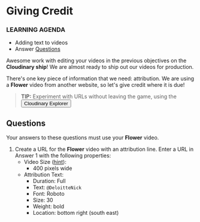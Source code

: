 # Giving Credit
<div class="aside">
    <h3>LEARNING AGENDA</h3>
    <ul>
      <li>Adding text to videos</li>
      <li>Answer <a href="#questions">Questions</a></li>
    </ul>
</div>

Awesome work with editing your videos in the previous objectives on the **Cloudinary ship**! We are almost ready to ship out our videos for production.

There's one key piece of information that we need: attribution. We are using a **Flower** video from another website, so let's give credit where it is due!

> <b>TIP:</b> Experiment with URLs without leaving the game, using the <button onclick='window.CloudinaryBrowser.showUrlExplorer();'>Cloudinary Explorer</button>


## <a name="questions">Questions</a>

Your answers to these questions must use your **Flower** video.

1. <a name="q1"></a>Create a URL for the **Flower** video with an attribution line. Enter a URL in <a onclick="jQuery('input')[0].focus()">Answer 1</a> with the following properties:
   - Video Size ([hint](https://cloudinary.com/documentation/video_manipulation_and_delivery?utm_source=twilio&utm_medium=event&utm_campaign=cloudinary-twilioquest-2021#scale)):
     - 400 pixels wide
   - Attribution Text:
     - Duration: Full
     - Text: `@DeloitteNick`
     - Font: Roboto
     - Size: 30
     - Weight: bold
     - Location: bottom right (south east)